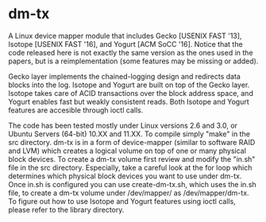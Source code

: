 # dm-tx
A Linux device mapper module that includes Gecko [USENIX FAST '13], Isotope [USENIX FAST '16], and Yogurt [ACM SoCC '16]. Notice that the code released here is not exactly the same version as the ones used in the papers, but is a reimplementation (some features may be missing or added).

Gecko layer implements the chained-logging design and redirects data blocks into the log. Isotope and Yogurt are built on top of the Gecko layer. Isotope takes care of ACID transactions over the block address space, and Yogurt enables fast but weakly consistent reads. Both Isotope and Yogurt features are accesible through ioctl calls. 

The code has been tested mostly under Linux versions 2.6 and 3.0, or Ubuntu Servers (64-bit) 10.XX and 11.XX. To compile simply "make" in the src directory. dm-tx is in a form of device-mapper (similar to software RAID and LVM) which creates a logical volume on top of one or many physical block devices. To create a dm-tx volume first review and modify the "in.sh" file in the src directory. Especially, take a careful look at the for loop which determines which physical block devices you want to use under dm-tx. Once in.sh is configured you can use create-dm-tx.sh, which uses the in.sh file, to create a dm-tx volume under /dev/mapper/ as /dev/mapper/dm-tx. To figure out how to use Isotope and Yogurt features using ioctl calls, please refer to the library directory. 


